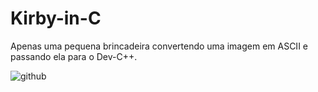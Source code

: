 # Kirby-in-C

Apenas uma pequena brincadeira convertendo uma imagem em ASCII e passando ela para o Dev-C++.

![github](https://user-images.githubusercontent.com/37316637/44488303-c9413380-a62e-11e8-8348-ecb5e7ef7b35.jpg)

